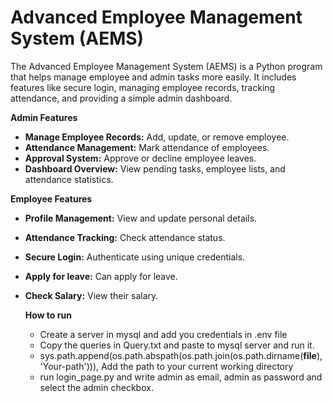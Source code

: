 # Advanced Employee Management System (AEMS)

The Advanced Employee Management System (AEMS) is a Python program that helps manage employee and admin tasks more easily. It includes features like secure login, managing employee records, tracking attendance, and providing a simple admin dashboard.

**Admin Features**
- **Manage Employee Records:** Add, update, or remove employee.
- **Attendance Management:** Mark attendance of employees.
- **Approval System:** Approve or decline employee leaves.
- **Dashboard Overview:** View pending tasks, employee lists, and attendance statistics.


**Employee Features**
- **Profile Management:** View and update personal details.
- **Attendance Tracking:** Check attendance status.
- **Secure Login:** Authenticate using unique credentials.
- **Apply for leave:** Can apply for leave.
- **Check Salary:** View their salary.

  **How to run**
  - Create a server in mysql and add you credentials in .env file
  - Copy the queries in Query.txt and paste to mysql server and run it.
  - sys.path.append(os.path.abspath(os.path.join(os.path.dirname(__file__), 'Your-path'))), Add the path to your current working directory
  - run login_page.py and write admin as email, admin as password and select the admin checkbox.
  
